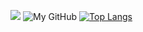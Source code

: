 ![](https://github-profile-summary-cards.vercel.app/api/cards/profile-details?username=mikitosina1&theme=merko)
![My GitHub](https://github-readme-stats.vercel.app/api?username=mikitosina1&show_icons=true&theme=merko)
[![Top Langs](https://github-readme-stats.vercel.app/api/top-langs/?username=mikitosina1&theme=merko&layout=compact)](https://github.com/anuraghazra/github-readme-stats)
